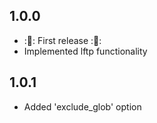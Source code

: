 
## 1.0.0
- ::tada:: First release ::tada::
- Implemented lftp functionality

## 1.0.1
- Added 'exclude_glob' option